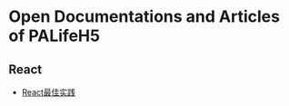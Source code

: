 # Open Documentations and Articles of PALifeH5

## React

- [React最佳实践](./react-best-practices/React最佳实践.md)
